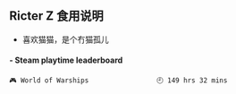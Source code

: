 ## Ricter Z 食用说明
- 喜欢猫猫，是个冇猫孤儿

<!-- steam-box start -->
#### - Steam playtime leaderboard
```text
🎮 World of Warships                 🕘 149 hrs 32 mins
```
<!-- Powered by https://github.com/YouEclipse/steam-box . -->
<!-- steam-box end -->
